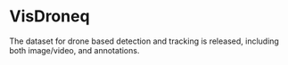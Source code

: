 # VisDroneq
The dataset for drone based detection and tracking is released, including both image/video, and annotations.
